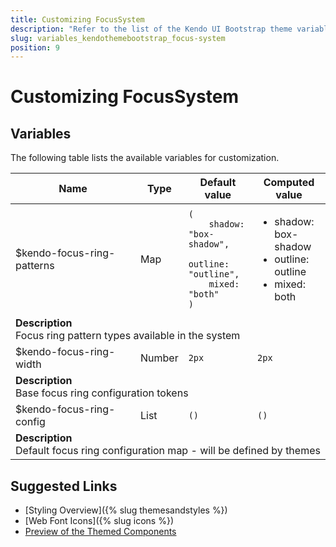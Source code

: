 ```yaml
---
title: Customizing FocusSystem
description: "Refer to the list of the Kendo UI Bootstrap theme variables available for customization."
slug: variables_kendothemebootstrap_focus-system
position: 9
---
```


# Customizing FocusSystem

## Variables

The following table lists the available variables for customization.

<table class="theme-variables">
    <colgroup>
    <col style="width: 200px; white-space:nowrap;" />
    <col />
    <col />
    <col />
</colgroup>
<thead>
    <tr>
        <th>Name</th>
        <th>Type</th>
        <th>Default value</th>
        <th>Computed value</th>
    </tr>
</thead>
<tbody>
        <tr>
    <td>$kendo-focus-ring-patterns</td>
    <td>Map</td>
    <td><code>(
    shadow: "box-shadow",
    outline: "outline",
    mixed: "both"
)</code></td>
    <td><ul><li>shadow: box-shadow</li><li>outline: outline</li><li>mixed: both</li></ul></td>
</tr>
<tr>
    <td colspan="4" class="theme-variables-description-container"><div><b>Description</b><div class="theme-variables-description">Focus ring pattern types available in the system</div></div>
    </td>
</tr>
<tr>
    <td>$kendo-focus-ring-width</td>
    <td>Number</td>
    <td><code>2px</code></td>
    <td><code>2px</code></td>
</tr>
<tr>
    <td colspan="4" class="theme-variables-description-container"><div><b>Description</b><div class="theme-variables-description">Base focus ring configuration tokens</div></div>
    </td>
</tr>
<tr>
    <td>$kendo-focus-ring-config</td>
    <td>List</td>
    <td><code>()</code></td>
    <td><code>()</code></td>
</tr>
<tr>
    <td colspan="4" class="theme-variables-description-container"><div><b>Description</b><div class="theme-variables-description">Default focus ring configuration map - will be defined by themes</div></div>
    </td>
</tr>
</tbody>
</table>

## Suggested Links

* [Styling Overview]({% slug themesandstyles %})
* [Web Font Icons]({% slug icons %})
* [Preview of the Themed Components](../)

